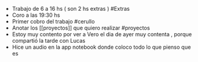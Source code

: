- Trabajo de 6 a 16 hs ( son 2 hs extras ) #Extras
- Coro a las 19:30 hs
- Primer cobro del trabajo #cerullo
- Anotar los [[proyectos]] que quiero realizar #proyectos
- Estoy muy contento por ver a  Vero el dia de ayer muy contenta , porque compartió la tarde con Lucas 
- Hice un audio en la app notebook  donde coloco todo lo que pienso que es  